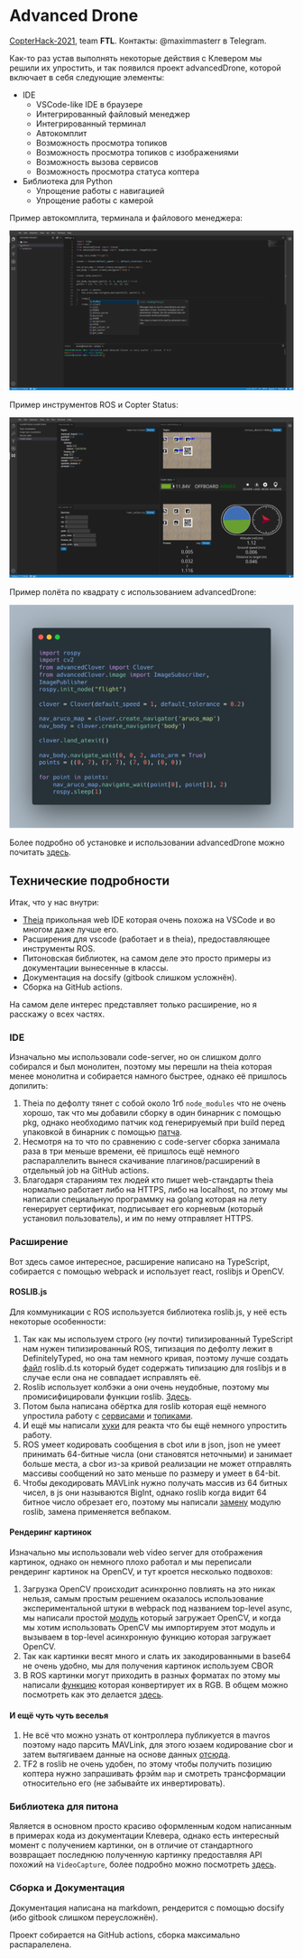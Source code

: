 # Advanced Drone

[CopterHack-2021](copterhack2021.md), team **FTL**. Контакты: @maximmasterr в Telegram.

Как-то раз устав выполнять некоторые действия с Клевером мы решили их упростить, и так появился проект advancedDrone, которой включает в себя следующие элементы:

* IDE
  * VSCode-like IDE в браузере
  * Интегрированный файловый менеджер
  * Интегрированный терминал
  * Автокомплит
  * Возможность просмотра топиков
  * Возможность просмотра топиков с изображениями
  * Возможность вызова сервисов
  * Возможность просмотра статуса коптера
* Библиотека для Python
  * Упрощение работы с навигацией
  * Упрощение работы с камерой

Пример автокомплита, терминала и файлового менеджера:

![Пример автокомплита, терминала и файлового менеджера](../assets/advancedDrone1.png)

Пример инструментов ROS и Copter Status:

![Пример инструментов ROS и Copter Status](../assets/advancedDrone2.png)

Пример полёта по квадрату с использованием advancedDrone:

![Пример полёта по квадрату с использованием advancedDrone](../assets/advancedDrone3.png)

Более подробно об установке и использовании advancedDrone можно почитать [здесь](https://ftl-team.github.io/droneIDE).

## Технические подробности

Итак, что у нас внутри:

* [Theia](https://theia-ide.org/) прикольная web IDE которая очень похожа на VSCode и во многом даже лучше его.
* Расширения для vscode (работает и в theia), предоставляющее инструменты ROS.
* Питоновская библиотек, на самом деле это просто примеры из документации вынесенные в классы.
* Документация на docsify (gitbook слишком усложнён).
* Сборка на GitHub actions.

На самом деле интерес представляет только расширение, но я расскажу о всех частях.

### IDE

Изначально мы использовали code-server, но он слишком долго собирался и был монолитен, поэтому мы перешли на theia которая менее монолитна и собирается намного быстрее, однако её пришлось допилить:

1. Theia по дефолту тянет с собой около 1гб `node_modules` что не очень хорошо, так что мы добавили сборку в один бинарник с помощью pkg, однако необходимо патчик код генерируемый при build перед упаковкой в бинарник с помощью [патча](https://raw.githubusercontent.com/FTL-team/droneIDE/master/ide/src.patch).
2. Несмотря на то что по сравнению с code-server сборка занимала раза в три меньше времени, её пришлось ещё немного распараллелить вынеся скачивание плагинов/расширений в отдельный job на GitHub actions.
3. Благодаря стараниям тех людей кто пишет web-стандарты theia нормально работает либо на HTTPS, либо на localhost, по этому мы написали специальную программку на golang которая на лету генерирует сертификат, подписывает его корневым (который установил пользователь), и им по нему отправляет HTTPS.

### Расширение

Вот здесь самое интересное, расширение написано на TypeScript, собирается с помощью webpack и использует react, roslibjs и OpenCV.

#### ROSLIB.js

Для коммуникации с ROS используется библиотека roslib.js, у неё есть некоторые особенности:

1. Так как мы используем строго (ну почти) типизированный TypeScript нам нужен типизированный ROS, типизация по дефолту лежит в DefinitelyTyped, но она там немного кривая, поэтому лучше создать [файл](https://github.com/FTL-team/droneIDE/blob/master/droneExtension/src/ros/roslib.d.ts) roslib.d.ts который будет содержать типизацию для roslibjs и в случае если она не совпадает исправлять её.
2. Roslib использует колбэки а они очень неудобные, поэтому мы промисифицировали функции roslib. [Здесь](https://github.com/FTL-team/droneIDE/blob/master/droneExtension/src/ros/core.ts).
3. Потом была написана обёртка для roslib которая ещё немного упростила работу с [сервисами](https://github.com/FTL-team/droneIDE/blob/master/droneExtension/src/ros/service.ts) и [топиками](https://github.com/FTL-team/droneIDE/blob/master/droneExtension/src/ros/topic.ts).
4. И ещё мы написали [хуки](https://github.com/FTL-team/droneIDE/tree/master/droneExtension/src/ros/hooks) для реакта что бы ещё немного упростить работу.
5. ROS умеет кодировать сообщения в cbot или в json, json не умеет принимать 64-битные числа (они становятся неточными) и занимает больше места, а cbor из-за кривой реализации не может отправлять массивы сообщений но зато меньше по размеру и умеет в 64-bit.
6. Чтобы декодировать MAVLink нужно получать массив из 64 битных чисел, в js они называются BigInt, однако roslib когда видит 64 битное число обрезает его, поэтому мы написали [замену](https://github.com/FTL-team/droneIDE/blob/master/droneExtension/roslibCBOR.js) модулю roslib, замена применяется вебпаком.

#### Рендеринг картинок

Изначально мы использовали web video server для отображения картинок, однако он немного плохо работал и мы переписали рендеринг картинок на OpenCV, и тут кроется несколько подвохов:

1. Загрузка OpenCV происходит асинхронно повлиять на это никак нельзя, самым простым решением оказалось использование экспериментальной штуки в webpack под названием top-level async, мы написали простой [модуль](https://github.com/FTL-team/droneIDE/blob/1e171e1709b1dfde0c11c3b2e00687d7e9091a9f/droneExtension/src/opencv/index.ts) который загружает OpenCV, и когда мы хотим использовать OpenCV мы импортируем этот модуль и вызываем в top-level асинхронную функцию которая загружает OpenCV.
2. Так как картинки весят много и слать их закодированными в base64 не очень удобно, мы для получения картинок используем CBOR
3. В ROS картинки могут приходить в разных форматах по этому мы написали [функцию](https://github.com/FTL-team/droneIDE/blob/1e171e1709b1dfde0c11c3b2e00687d7e9091a9f/droneExtension/src/ros/image.ts#L31) которая конвертирует их в RGB.
В общем можно посмотреть как это делается [здесь](https://github.com/FTL-team/droneIDE/blob/master/droneExtension/src/components/ImageTopic.tsx).

#### И ещё чуть чуть веселья

1. Не всё что можно узнать от контроллера публикуется в mavros поэтому надо парсить MAVLink, для этого юзаем кодирование cbor и затем вытягиваем данные на основе данных [отсюда](https://mavlink.io/en/messages/common.html).
2. TF2 в roslib не очень удобен, по этому чтобы получить позицию коптера нужно запрашивать фрэйм `map` и смотреть трансформации относительно его (не забывайте их инвертировать).

### Библиотека для питона

Является в основном просто красиво оформленным кодом написанным в примерах кода из документации Клевера, однако есть интересный момент с получением картинки, он в отличие от стандартного возвращает последнюю полученную картинку предоставляя API похожий на `VideoCapture`, более подробно можно посмотреть [здесь](https://github.com/FTL-team/droneIDE/blob/master/pylib/image.py).

### Сборка и Документация

Документация написана на markdown, рендерится с помощью docsify (ибо gitbook слишком переусложнён).

Проект собирается на GitHub actions, сборка максимально распаралелена.
